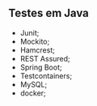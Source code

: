 ## Testes em Java

- Junit;
- Mockito;
- Hamcrest;
- REST Assured;
- Spring Boot;
- Testcontainers;
- MySQL;
- docker;
